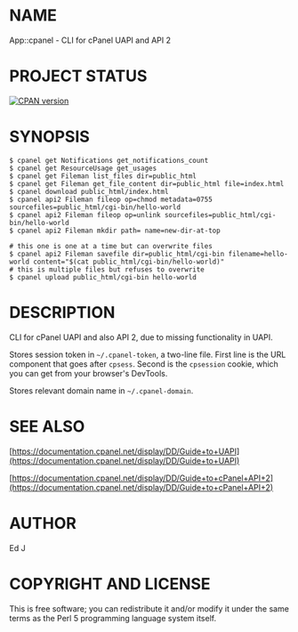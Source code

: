 # NAME

App::cpanel - CLI for cPanel UAPI and API 2

# PROJECT STATUS

[![CPAN version](https://badge.fury.io/pl/App-cpanel.svg)](https://metacpan.org/pod/App::cpanel)

# SYNOPSIS

    $ cpanel get Notifications get_notifications_count
    $ cpanel get ResourceUsage get_usages
    $ cpanel get Fileman list_files dir=public_html
    $ cpanel get Fileman get_file_content dir=public_html file=index.html
    $ cpanel download public_html/index.html
    $ cpanel api2 Fileman fileop op=chmod metadata=0755 sourcefiles=public_html/cgi-bin/hello-world
    $ cpanel api2 Fileman fileop op=unlink sourcefiles=public_html/cgi-bin/hello-world
    $ cpanel api2 Fileman mkdir path= name=new-dir-at-top

    # this one is one at a time but can overwrite files
    $ cpanel api2 Fileman savefile dir=public_html/cgi-bin filename=hello-world content="$(cat public_html/cgi-bin/hello-world)"
    # this is multiple files but refuses to overwrite
    $ cpanel upload public_html/cgi-bin hello-world

# DESCRIPTION

CLI for cPanel UAPI and also API 2, due to missing functionality in UAPI.

Stores session token in `~/.cpanel-token`, a two-line file. First line
is the URL component that goes after `cpsess`. Second is the `cpsession`
cookie, which you can get from your browser's DevTools.

Stores relevant domain name in `~/.cpanel-domain`.

# SEE ALSO

[https://documentation.cpanel.net/display/DD/Guide+to+UAPI](https://documentation.cpanel.net/display/DD/Guide+to+UAPI)

[https://documentation.cpanel.net/display/DD/Guide+to+cPanel+API+2](https://documentation.cpanel.net/display/DD/Guide+to+cPanel+API+2)

# AUTHOR

Ed J

# COPYRIGHT AND LICENSE

This is free software; you can redistribute it and/or modify it under
the same terms as the Perl 5 programming language system itself.
